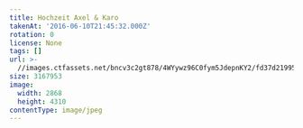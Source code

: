 ```yaml
---
title: Hochzeit Axel & Karo
takenAt: '2016-06-10T21:45:32.000Z'
rotation: 0
license: None
tags: []
url: >-
  //images.ctfassets.net/bncv3c2gt878/4WYywz96C0fym5JdepnKY2/fd37d21995f8bd9f639b1dd1d8ecc030/hochzeit-axel--karo_27562895213_o
size: 3167953
image:
  width: 2868
  height: 4310
contentType: image/jpeg
---
```


